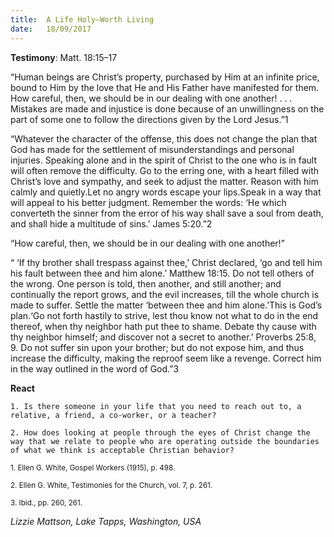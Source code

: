 ```yaml
---
title:  A Life Holy—Worth Living
date:   18/09/2017
---
```


**Testimony**: Matt. 18:15–17

“Human beings are Christ’s property, purchased by Him at an infinite price, bound to Him by the love that He and His Father have manifested for them. How careful, then, we should be in our dealing with one another! . . . Mistakes are made and injustice is done because of an unwillingness on the part of some one to follow the directions given by the Lord Jesus.”1

“Whatever the character of the offense, this does not change the plan that God has made for the settlement of misunderstandings and personal injuries. Speaking alone and in the spirit of Christ to the one who is in fault will often remove the difficulty. Go to the erring one, with a heart filled with Christ’s love and sympathy, and seek to adjust the matter. Reason with him calmly and quietly.Let no angry words escape your lips.Speak in a way that will appeal to his better judgment. Remember the words: ‘He which converteth the sinner from the error of his way shall save a soul from death, and shall hide a multitude of sins.’ James 5:20.”2

“How careful, then, we should be in our dealing with one another!”

“ ‘If thy brother shall trespass against thee,’ Christ declared, ‘go and tell him his fault between thee and him alone.’ Matthew 18:15. Do not tell others of the wrong. One person is told, then another, and still another; and continually the report grows, and the evil increases, till the whole church is made to suffer. Settle the matter ‘between thee and him alone.’This is God’s plan.‘Go not forth hastily to strive, lest thou know not what to do in the end thereof, when thy neighbor hath put thee to shame. Debate thy cause with thy neighbor himself; and discover not a secret to another.’ Proverbs 25:8, 9. Do not suffer sin upon your brother; but do not expose him, and thus increase the difficulty, making the reproof seem like a revenge. Correct him in the way outlined in the word of God.”3

**React**

`1. Is there someone in your life that you need to reach out to, a relative, a friend, a co-worker, or a teacher?`

`2. How does looking at people through the eyes of Christ change the way that we relate to people who are operating outside the boundaries of what we think is acceptable Christian behavior?`

<sup>1. Ellen G. White, Gospel Workers (1915), p. 498.</sup>

<sup>2. Ellen G. White, Testimonies for the Church, vol. 7, p. 261.</sup>

<sup>3. Ibid., pp. 260, 261.</sup>

_Lizzie Mattson, Lake Tapps, Washington, USA_